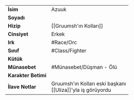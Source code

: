 |  |  |
  |---|---|
  | **İsim** | Azuuk|
  | **Soyadı** | |
  | **Hizip** | [[Gruumsh'ın Kolları]]|
  | **Cinsiyet** | Erkek|
  | **Irk** | #Race/Orc|
  | **Sınıf** | #Class/Fighter|
  | **Kütük** | |
  | **Münasebet** | #Münasebet/Düşman - Ölü|
  | **Karakter Betimi** | |
  | **İlave Notlar** | Gruumsh'ın Kolları eski başkanı<br>[[Uliza]]'yla iş görüyordu|
  